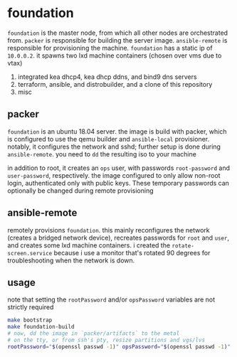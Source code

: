 # foundation

`foundation` is the master node, from which all other nodes are orchestrated from. `packer` is responsible for building the server image. `ansible-remote` is responsible for provisioning the machine. `foundation` has a static ip of `10.0.0.2`. it spawns two lxd machine containers (chosen over vms due to vtax)

1. integrated kea dhcp4, kea dhcp ddns, and bind9 dns servers
2. terraform, ansible, and distrobuilder, and a clone of this repository
3. misc

## packer

`foundation` is an ubuntu 18.04 server. the image is build with packer, which is configured to use the qemu builder and `ansible-local` provisioner. notably, it configures the network and sshd; further setup is done during `ansible-remote`. you need to `dd` the resulting iso to your machine

in addition to root, it creates an `ops` user, with passwords `root-password` and `user-password`, respectively. the image configured to only allow non-root login, authenticated only with public keys. These temporary passwords can optionally be changed during remote provisioning

## ansible-remote

remotely provisions `foundation`. this mainly reconfigures the network (creates a bridged network device), recreates passwords for `root` and `user`, and creates some lxd machine containers. i created the `rotate-screen.service` because i use a monitor that's rotated 90 degrees for troubleshooting when the network is down.

## usage

note that setting the `rootPassword` and/or `opsPassword` variables are not strictly required

```sh
make bootstrap
make foundation-build
# now, dd the image in `packer/artifacts` to the metal
# on the tty, or from ssh's pty, resize partitions and vgs/lvs
rootPassword="$(openssl passwd -1)" opsPassword="$(openssl passwd -1)" make foundation-provision
```
